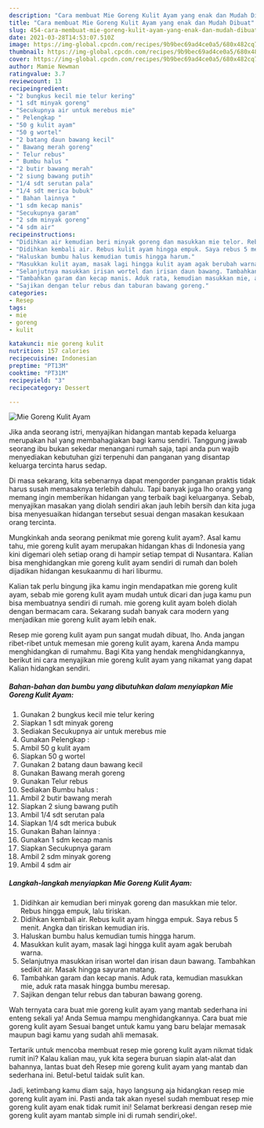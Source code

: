 ```yaml
---
description: "Cara membuat Mie Goreng Kulit Ayam yang enak dan Mudah Dibuat"
title: "Cara membuat Mie Goreng Kulit Ayam yang enak dan Mudah Dibuat"
slug: 454-cara-membuat-mie-goreng-kulit-ayam-yang-enak-dan-mudah-dibuat
date: 2021-03-28T14:53:07.510Z
image: https://img-global.cpcdn.com/recipes/9b9bec69ad4ce0a5/680x482cq70/mie-goreng-kulit-ayam-foto-resep-utama.jpg
thumbnail: https://img-global.cpcdn.com/recipes/9b9bec69ad4ce0a5/680x482cq70/mie-goreng-kulit-ayam-foto-resep-utama.jpg
cover: https://img-global.cpcdn.com/recipes/9b9bec69ad4ce0a5/680x482cq70/mie-goreng-kulit-ayam-foto-resep-utama.jpg
author: Mamie Newman
ratingvalue: 3.7
reviewcount: 13
recipeingredient:
- "2 bungkus kecil mie telur kering"
- "1 sdt minyak goreng"
- "Secukupnya air untuk merebus mie"
- " Pelengkap "
- "50 g kulit ayam"
- "50 g wortel"
- "2 batang daun bawang kecil"
- " Bawang merah goreng"
- " Telur rebus"
- " Bumbu halus "
- "2 butir bawang merah"
- "2 siung bawang putih"
- "1/4 sdt serutan pala"
- "1/4 sdt merica bubuk"
- " Bahan lainnya "
- "1 sdm kecap manis"
- "Secukupnya garam"
- "2 sdm minyak goreng"
- "4 sdm air"
recipeinstructions:
- "Didihkan air kemudian beri minyak goreng dan masukkan mie telor. Rebus hingga empuk, lalu tiriskan."
- "Didihkan kembali air. Rebus kulit ayam hingga empuk. Saya rebus 5 menit. Angka dan tiriskan kemudian iris."
- "Haluskan bumbu halus kemudian tumis hingga harum."
- "Masukkan kulit ayam, masak lagi hingga kulit ayam agak berubah warna."
- "Selanjutnya masukkan irisan wortel dan irisan daun bawang. Tambahkan sedikit air. Masak hingga sayuran matang."
- "Tambahkan garam dan kecap manis. Aduk rata, kemudian masukkan mie, aduk rata masak hingga bumbu meresap."
- "Sajikan dengan telur rebus dan taburan bawang goreng."
categories:
- Resep
tags:
- mie
- goreng
- kulit

katakunci: mie goreng kulit 
nutrition: 157 calories
recipecuisine: Indonesian
preptime: "PT13M"
cooktime: "PT31M"
recipeyield: "3"
recipecategory: Dessert

---
```



![Mie Goreng Kulit Ayam](https://img-global.cpcdn.com/recipes/9b9bec69ad4ce0a5/680x482cq70/mie-goreng-kulit-ayam-foto-resep-utama.jpg)

Jika anda seorang istri, menyajikan hidangan mantab kepada keluarga merupakan hal yang membahagiakan bagi kamu sendiri. Tanggung jawab seorang ibu bukan sekedar menangani rumah saja, tapi anda pun wajib menyediakan kebutuhan gizi terpenuhi dan panganan yang disantap keluarga tercinta harus sedap.

Di masa  sekarang, kita sebenarnya dapat mengorder panganan praktis tidak harus susah memasaknya terlebih dahulu. Tapi banyak juga lho orang yang memang ingin memberikan hidangan yang terbaik bagi keluarganya. Sebab, menyajikan masakan yang diolah sendiri akan jauh lebih bersih dan kita juga bisa menyesuaikan hidangan tersebut sesuai dengan masakan kesukaan orang tercinta. 



Mungkinkah anda seorang penikmat mie goreng kulit ayam?. Asal kamu tahu, mie goreng kulit ayam merupakan hidangan khas di Indonesia yang kini digemari oleh setiap orang di hampir setiap tempat di Nusantara. Kalian bisa menghidangkan mie goreng kulit ayam sendiri di rumah dan boleh dijadikan hidangan kesukaanmu di hari liburmu.

Kalian tak perlu bingung jika kamu ingin mendapatkan mie goreng kulit ayam, sebab mie goreng kulit ayam mudah untuk dicari dan juga kamu pun bisa membuatnya sendiri di rumah. mie goreng kulit ayam boleh diolah dengan bermacam cara. Sekarang sudah banyak cara modern yang menjadikan mie goreng kulit ayam lebih enak.

Resep mie goreng kulit ayam pun sangat mudah dibuat, lho. Anda jangan ribet-ribet untuk memesan mie goreng kulit ayam, karena Anda mampu menghidangkan di rumahmu. Bagi Kita yang hendak menghidangkannya, berikut ini cara menyajikan mie goreng kulit ayam yang nikamat yang dapat Kalian hidangkan sendiri.

<!--inarticleads1-->

##### Bahan-bahan dan bumbu yang dibutuhkan dalam menyiapkan Mie Goreng Kulit Ayam:

1. Gunakan 2 bungkus kecil mie telur kering
1. Siapkan 1 sdt minyak goreng
1. Sediakan Secukupnya air untuk merebus mie
1. Gunakan  Pelengkap :
1. Ambil 50 g kulit ayam
1. Siapkan 50 g wortel
1. Gunakan 2 batang daun bawang kecil
1. Gunakan  Bawang merah goreng
1. Gunakan  Telur rebus
1. Sediakan  Bumbu halus :
1. Ambil 2 butir bawang merah
1. Siapkan 2 siung bawang putih
1. Ambil 1/4 sdt serutan pala
1. Siapkan 1/4 sdt merica bubuk
1. Gunakan  Bahan lainnya :
1. Gunakan 1 sdm kecap manis
1. Siapkan Secukupnya garam
1. Ambil 2 sdm minyak goreng
1. Ambil 4 sdm air




<!--inarticleads2-->

##### Langkah-langkah menyiapkan Mie Goreng Kulit Ayam:

1. Didihkan air kemudian beri minyak goreng dan masukkan mie telor. Rebus hingga empuk, lalu tiriskan.
1. Didihkan kembali air. Rebus kulit ayam hingga empuk. Saya rebus 5 menit. Angka dan tiriskan kemudian iris.
1. Haluskan bumbu halus kemudian tumis hingga harum.
1. Masukkan kulit ayam, masak lagi hingga kulit ayam agak berubah warna.
1. Selanjutnya masukkan irisan wortel dan irisan daun bawang. Tambahkan sedikit air. Masak hingga sayuran matang.
1. Tambahkan garam dan kecap manis. Aduk rata, kemudian masukkan mie, aduk rata masak hingga bumbu meresap.
1. Sajikan dengan telur rebus dan taburan bawang goreng.




Wah ternyata cara buat mie goreng kulit ayam yang mantab sederhana ini enteng sekali ya! Anda Semua mampu menghidangkannya. Cara buat mie goreng kulit ayam Sesuai banget untuk kamu yang baru belajar memasak maupun bagi kamu yang sudah ahli memasak.

Tertarik untuk mencoba membuat resep mie goreng kulit ayam nikmat tidak rumit ini? Kalau kalian mau, yuk kita segera buruan siapin alat-alat dan bahannya, lantas buat deh Resep mie goreng kulit ayam yang mantab dan sederhana ini. Betul-betul taidak sulit kan. 

Jadi, ketimbang kamu diam saja, hayo langsung aja hidangkan resep mie goreng kulit ayam ini. Pasti anda tak akan nyesel sudah membuat resep mie goreng kulit ayam enak tidak rumit ini! Selamat berkreasi dengan resep mie goreng kulit ayam mantab simple ini di rumah sendiri,oke!.

